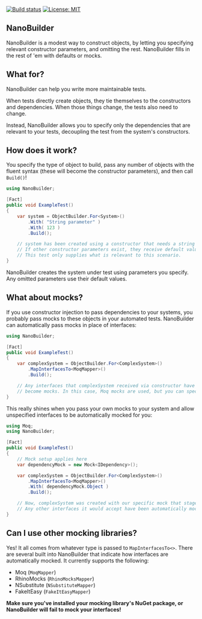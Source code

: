 ﻿[![Build status](https://ci.appveyor.com/api/projects/status/k1n4ek7nbst9tl8y?svg=true)](https://ci.appveyor.com/project/alexwnovak/nanobuilder)
[![License: MIT](https://img.shields.io/badge/License-MIT-blue.svg)](https://opensource.org/licenses/MIT)

## NanoBuilder

NanoBuilder is a modest way to construct objects, by letting you specifying relevant constructor parameters, and omitting the rest. NanoBuilder fills in the rest of 'em with defaults or mocks.

## What for?

NanoBuilder can help you write more maintainable tests.

When tests directly create objects, they tie themselves to the constructors and dependencies. When those things change, the tests also need to change.

Instead, NanoBuilder allows you to specify only the dependencies that are relevant to your tests, decoupling the test from the system's constructors.

## How does it work?

You specify the type of object to build, pass any number of objects with the fluent syntax (these will become the constructor parameters), and then call `Build()`!

```csharp
using NanoBuilder;

[Fact]
public void ExampleTest()
{
    var system = ObjectBuilder.For<System>()
        .With( "String parameter" )
        .With( 123 )
        .Build();

    // system has been created using a constructor that needs a string and int.
    // If other constructor parameters exist, they receive default values.
    // This test only supplies what is relevant to this scenario.
}
```

NanoBuilder creates the system under test using parameters you specify. Any omitted parameters use their default values.

## What about mocks?

If you use constructor injection to pass dependencies to your systems, you probably pass mocks to these objects in your automated tests. NanoBuilder can automatically pass mocks in place of interfaces:

```csharp
using NanoBuilder;

[Fact]
public void ExampleTest()
{
    var complexSystem = ObjectBuilder.For<ComplexSystem>()
        .MapInterfacesTo<MoqMapper>()
        .Build();

    // Any interfaces that complexSystem received via constructor have automatically
    // become mocks. In this case, Moq mocks are used, but you can specify other mocking libraries.
}
```

This really shines when you pass your own mocks to your system and allow unspecified interfaces to be automatically mocked for you:

```csharp
using Moq;
using NanoBuilder;

[Fact]
public void ExampleTest()
{
    // Mock setup applies here
    var dependencyMock = new Mock<IDependency>();

    var complexSystem = ObjectBuilder.For<ComplexSystem>()
        .MapInterfacesTo<MoqMapper>()
        .With( dependencyMock.Object )
        .Build();

    // Now, complexSystem was created with our specific mock that stages this test scenario.
    // Any other interfaces it would accept have been automatically mocked out.
}
```

## Can I use other mocking libraries?

Yes! It all comes from whatever type is passed to `MapInterfacesTo<>`. There are several built into NanoBuilder that indicate how interfaces are automatically mocked. It currently supports the following:

- Moq (`MoqMapper`)
- RhinoMocks (`RhinoMocksMapper`)
- NSubstitute (`NSubstituteMapper`)
- FakeItEasy (`FakeItEasyMapper`)

**Make sure you've installed your mocking library's NuGet package, or NanoBuilder will fail to mock your interfaces!**

